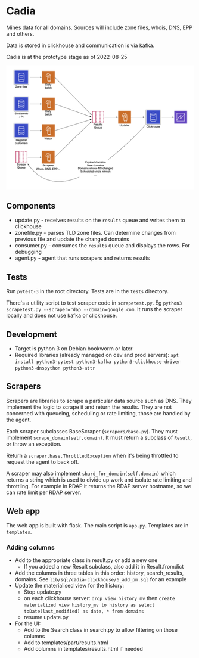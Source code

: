 # Cadia

Mines data for all domains. Sources will include zone files, whois, DNS, EPP and others.

Data is stored in clickhouse and communication is via kafka.

Cadia is at the prototype stage as of 2022-08-25

![diagram](cadia.png)

## Components

  * update.py - receives results on the `results` queue and writes them to clickhouse
  * zonefile.py - parses TLD zone files. Can determine changes from previous file and update the changed domains
  * consumer.py - consumes the `results` queue and displays the rows. For debugging
  * agent.py - agent that runs scrapers and returns results

## Tests

Run `pytest-3` in the root directory. Tests are in the `tests` directory.

There's a utility script to test scraper code in `scrapetest.py`. Eg `python3 scrapetest.py --scraper=rdap --domain=google.com`. It runs the scraper locally and does not use kafka or clickhouse.

## Development

  * Target is python 3 on Debian bookworm or later
  * Required libraries (already managed on dev and prod servers): `apt install python3-pytest python3-kafka python3-clickhouse-driver python3-dnspython python3-attr`

## Scrapers

Scrapers are libraries to scrape a particular data source such as DNS. They implement the logic to scrape it and return the results. They are not concerned with queueing, scheduling or rate limiting, those are handled by the agent.

Each scraper subclasses BaseScraper (`scrapers/base.py`). They must implement `scrape_domain(self,domain)`. It must return a subclass of `Result`, or throw an exception.

Return a `scraper.base.ThrottledException` when it's being throttled to request the agent to back off.

A scraper may also implement `shard_for_domain(self,domain)` which returns a string which is used to divide up work and isolate rate limiting and throttling. For example in RDAP it returns the RDAP server hostname, so we can rate limit per RDAP server.

## Web app

The web app is built with flask. The main script is `app.py`. Templates are in `templates`.

### Adding columns

  * Add to the appropriate class in result.py or add a new one
    * If you added a new Result subclass, also add it in Result.fromdict
  * Add the columns in three tables in this order: history, search_results, domains. See `lib/sql/cadia-clickhouse/6_add_pm.sql` for an example
  * Update the materialised view for the history:
    * Stop update.py
    * on each clickhouse server: `drop view history_mv` then `create materialized view history_mv to history as select toDate(last_modified) as date, * from domains`
    * resume update.py
  * For the UI:
    * Add to the Search class in search.py to allow filtering on those columns
    * Add to templates/part/results.html
    * Add columns in templates/results.html if needed
